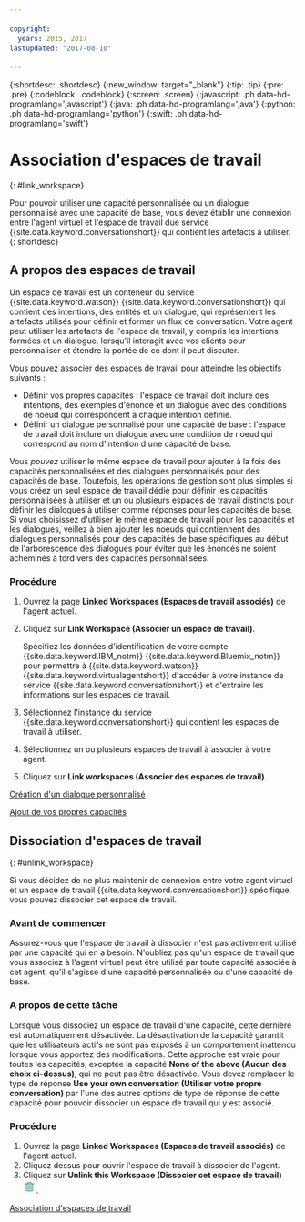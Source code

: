 ```yaml
---

copyright:
  years: 2015, 2017
lastupdated: "2017-08-10"

---
```


{:shortdesc: .shortdesc}
{:new_window: target="_blank"}
{:tip: .tip}
{:pre: .pre}
{:codeblock: .codeblock}
{:screen: .screen}
{:javascript: .ph data-hd-programlang='javascript'}
{:java: .ph data-hd-programlang='java'}
{:python: .ph data-hd-programlang='python'}
{:swift: .ph data-hd-programlang='swift'}

# Association d'espaces de travail 
{: #link_workspace}

Pour pouvoir utiliser une capacité personnalisée ou un dialogue personnalisé avec une capacité de base, vous devez établir une connexion entre l'agent virtuel et l'espace de travail due service {{site.data.keyword.conversationshort}} qui contient les artefacts à utiliser.
{: shortdesc}

## A propos des espaces de travail

Un espace de travail est un conteneur du service {{site.data.keyword.watson}} {{site.data.keyword.conversationshort}} qui contient des intentions, des entités et un dialogue, qui représentent les artefacts utilisés pour définir et former un flux de conversation. Votre agent peut utiliser les artefacts de l'espace de travail, y compris les intentions formées et un dialogue, lorsqu'il interagit avec vos clients pour personnaliser et étendre la portée de ce dont il peut discuter.

Vous pouvez associer des espaces de travail pour atteindre les objectifs suivants :

- Définir vos propres capacités : l'espace de travail doit inclure des intentions, des exemples d'énoncé et un dialogue avec des conditions de noeud qui correspondent à chaque intention définie.
- Définir un dialogue personnalisé pour une capacité de base : l'espace de travail doit inclure un dialogue avec une condition de noeud qui correspond au nom d'intention d'une capacité de base.

Vous *pouvez* utiliser le même espace de travail pour ajouter à la fois des capacités personnalisées et des dialogues personnalisés pour des capacités de base. Toutefois, les opérations de gestion sont plus simples si vous créez un seul espace de travail dédié pour définir les capacités personnalisées à utiliser et un ou plusieurs espaces de travail distincts pour définir les dialogues à utiliser comme réponses pour les capacités de base. Si vous choisissez d'utiliser le même espace de travail pour les capacités et les dialogues, veillez à bien ajouter les noeuds qui contiennent des dialogues personnalisés pour des capacités de base spécifiques au début de l'arborescence des dialogues pour éviter que les énoncés ne soient acheminés à tord vers des capacités personnalisées. 

### Procédure

1.  Ouvrez la page **Linked Workspaces (Espaces de travail associés)** de l'agent actuel.
1.  Cliquez sur **Link Workspace (Associer un espace de travail)**.

    Spécifiez les données d'identification de votre compte {{site.data.keyword.IBM_notm}} {{site.data.keyword.Bluemix_notm}} pour permettre à {{site.data.keyword.watson}} {{site.data.keyword.virtualagentshort}} d'accéder à votre instance de service {{site.data.keyword.conversationshort}} et d'extraire les informations sur les espaces de travail.

1.  Sélectionnez l'instance du service {{site.data.keyword.conversationshort}} qui contient les espaces de travail à utiliser.
1.  Sélectionnez un ou plusieurs espaces de travail à associer à votre agent.
1.  Cliquez sur **Link workspaces (Associer des espaces de travail)**.

[Création d'un dialogue personnalisé](add-custom-dialog.html)

[Ajout de vos propres capacités](add-custom-capabilities.html)

## Dissociation d'espaces de travail 
{: #unlink_workspace}

Si vous décidez de ne plus maintenir de connexion entre votre agent virtuel et un espace de travail {{site.data.keyword.conversationshort}} spécifique, vous pouvez dissocier cet espace de travail.

### Avant de commencer

Assurez-vous que l'espace de travail à dissocier n'est pas activement utilisé par une capacité qui en a besoin. N'oubliez pas qu'un espace de travail que vous associez à l'agent virtuel peut être utilisé par toute capacité associée à cet agent, qu'il s'agisse d'une capacité personnalisée ou d'une capacité de base.

### A propos de cette tâche

Lorsque vous dissociez un espace de travail d'une capacité, cette dernière est automatiquement désactivée. La désactivation de la capacité garantit que les utilisateurs actifs ne sont pas exposés à un comportement inattendu lorsque vous apportez des modifications. Cette approche est vraie pour toutes les capacités, exceptée la capacité **None of the above (Aucun des choix ci-dessus)**, qui ne peut pas être désactivée. Vous devez remplacer le type de réponse **Use your own conversation (Utiliser votre propre conversation)** par l'une des autres options de type de réponse de cette capacité pour pouvoir dissocier un espace de travail qui y est associé.

### Procédure

1.  Ouvrez la page **Linked Workspaces (Espaces de travail associés)** de l'agent actuel.
1.  Cliquez dessus pour ouvrir l'espace de travail à dissocier de l'agent.
1.  Cliquez sur **Unlink this Workspace (Dissocier cet espace de travail)** ![icône de corbeille représentant la suppression de relation de lien](images/trash.png).

[Association d'espaces de travail](link_workspace.html)
